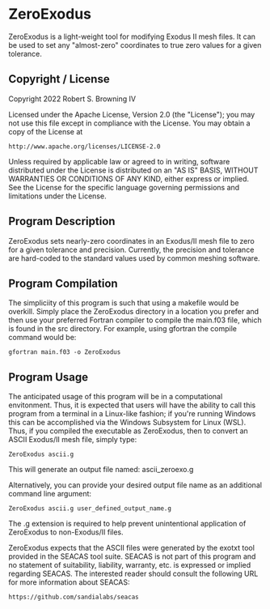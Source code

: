 # ZeroExodus
ZeroExodus is a light-weight tool for modifying Exodus II mesh files. 
It can be used to set any "almost-zero" coordinates to true zero values 
for a given tolerance. 

## Copyright / License
Copyright 2022 Robert S. Browning IV

Licensed under the Apache License, Version 2.0 (the "License");
you may not use this file except in compliance with the License.
You may obtain a copy of the License at

    http://www.apache.org/licenses/LICENSE-2.0

Unless required by applicable law or agreed to in writing, software
distributed under the License is distributed on an "AS IS" BASIS,
WITHOUT WARRANTIES OR CONDITIONS OF ANY KIND, either express or implied.
See the License for the specific language governing permissions and
limitations under the License.

## Program Description
ZeroExodus sets nearly-zero coordinates in an Exodus/II mesh file to zero
for a given tolerance and precision. Currently, the precision and 
tolerance are hard-coded to the standard values used by common meshing
software. 

## Program Compilation
The simpliciity of this program is such that using a makefile would be
overkill. Simply place the ZeroExodus directory in a location you prefer
and then use your preferred Fortran compiler to compile the main.f03
file, which is found in the src directory. For example, using gfortran
the compile command would be:

    gfortran main.f03 -o ZeroExodus

## Program Usage
The anticipated usage of this program will be in a computational 
envitonment. Thus, it is expected that users will have the ability to 
call this program from a terminal in a Linux-like fashion; if you're 
running Windows this can be accomplished via the Windows Subsystem for
Linux (WSL). Thus, if you compiled the executable as ZeroExodus, then
to convert an ASCII Exodus/II mesh file, simply type:

    ZeroExodus ascii.g

This will generate an output file named:  ascii_zeroexo.g

Alternatively, you can provide your desired output file name as an
additional command line argument:

    ZeroExodus ascii.g user_defined_output_name.g

The .g extension is required to help prevent unintentional application
of ZeroExodus to non-Exodus/II files. 

ZeroExodus expects that the ASCII files were generated by the exotxt tool
provided in the SEACAS tool suite. SEACAS is not part of this program and
no statement of suitability, liability, warranty, etc. is expressed or 
implied regarding SEACAS. The interested reader should consult the 
following URL for more information about SEACAS:

    https://github.com/sandialabs/seacas
